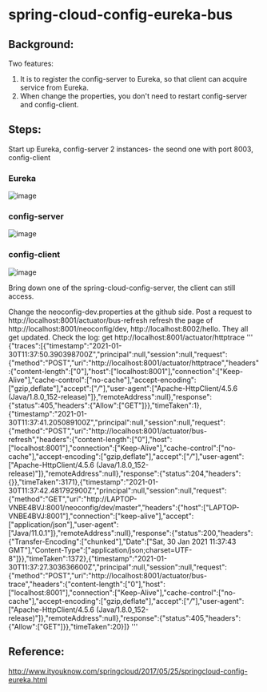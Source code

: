 # spring-cloud-config-eureka-bus

## Background:
Two features:
1. It is to register the config-server to Eureka, so that client can acquire service from Eureka.</br>
2. When change the properties, you don't need to restart config-server and config-client. 

## Steps:
Start up Eureka, config-server 2 instances- the seond one with port 8003, config-client

### Eureka
![image](https://github.com/cyx441984694/spring-cloud-config-bus/blob/main/eureka.PNG)

### config-server
![image](https://github.com/cyx441984694/spring-cloud-config-bus/blob/main/server1.PNG)

### config-client
![image](https://github.com/cyx441984694/spring-cloud-config-bus/blob/main/client.PNG)

Bring down one of the spring-cloud-config-server, the client can still access.

Change the neoconfig-dev.properties at the github side.
Post a request to http://localhost:8001/actuator/bus-refresh
refresh the page of http://localhost:8001/neoconfig/dev, http://localhost:8002/hello. They all get updated.
Check the log: get http://localhost:8001/actuator/httptrace
'''
{"traces":[{"timestamp":"2021-01-30T11:37:50.390398700Z","principal":null,"session":null,"request":{"method":"POST","uri":"http://localhost:8001/actuator/httptrace","headers":{"content-length":["0"],"host":["localhost:8001"],"connection":["Keep-Alive"],"cache-control":["no-cache"],"accept-encoding":["gzip,deflate"],"accept":["*/*"],"user-agent":["Apache-HttpClient/4.5.6 (Java/1.8.0_152-release)"]},"remoteAddress":null},"response":{"status":405,"headers":{"Allow":["GET"]}},"timeTaken":1},{"timestamp":"2021-01-30T11:37:41.205089100Z","principal":null,"session":null,"request":{"method":"POST","uri":"http://localhost:8001/actuator/bus-refresh","headers":{"content-length":["0"],"host":["localhost:8001"],"connection":["Keep-Alive"],"cache-control":["no-cache"],"accept-encoding":["gzip,deflate"],"accept":["*/*"],"user-agent":["Apache-HttpClient/4.5.6 (Java/1.8.0_152-release)"]},"remoteAddress":null},"response":{"status":204,"headers":{}},"timeTaken":3171},{"timestamp":"2021-01-30T11:37:42.481792900Z","principal":null,"session":null,"request":{"method":"GET","uri":"http://LAPTOP-VNBE4BVJ:8001/neoconfig/dev/master","headers":{"host":["LAPTOP-VNBE4BVJ:8001"],"connection":["keep-alive"],"accept":["application/json"],"user-agent":["Java/11.0.1"]},"remoteAddress":null},"response":{"status":200,"headers":{"Transfer-Encoding":["chunked"],"Date":["Sat, 30 Jan 2021 11:37:43 GMT"],"Content-Type":["application/json;charset=UTF-8"]}},"timeTaken":1372},{"timestamp":"2021-01-30T11:37:27.303636600Z","principal":null,"session":null,"request":{"method":"POST","uri":"http://localhost:8001/actuator/bus-trace","headers":{"content-length":["0"],"host":["localhost:8001"],"connection":["Keep-Alive"],"cache-control":["no-cache"],"accept-encoding":["gzip,deflate"],"accept":["*/*"],"user-agent":["Apache-HttpClient/4.5.6 (Java/1.8.0_152-release)"]},"remoteAddress":null},"response":{"status":405,"headers":{"Allow":["GET"]}},"timeTaken":20}]}
'''

## Reference:
http://www.ityouknow.com/springcloud/2017/05/25/springcloud-config-eureka.html
